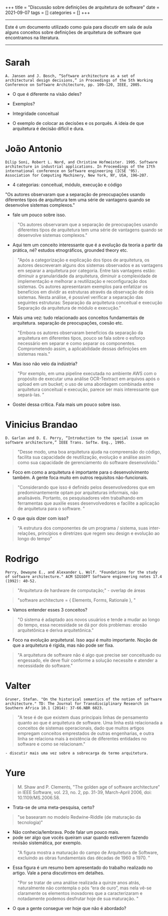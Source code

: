 +++
title = "Discussão sobre definições de arquitetura de software"
date = 2021-09-07
tags = []
categories = []
+++

---

Este é um documento utilizado como guia para discutir em sala de aula alguns conceitos sobre definições de
arquitetura de software que encontramos na literatura.

---

# Sarah

`A. Jansen and J. Bosch, “Software architecture as a set of architectural design decisions,” in Proceedings of the 5th Working Conference on Software Architecture, pp. 109–120, IEEE, 2005.`

- O que é diferente na visão deles?

- Exemplos?

- Integridade conceitual

- O exemplo de colocar as decisões e os porquês. A ideia de que arquitetura é decisão difícil e dura.

# João Antonio

`Dilip Soni, Robert L. Nord, and Christine Hofmeister. 1995. Software architecture in industrial applications. In Proceedings of the 17th international conference on Software engineering (ICSE '95). Association for Computing Machinery, New York, NY, USA, 196–207.`

- 4 categorias: conceitual, módulo, execução e código

"Os autores observaram que a separação de preocupações usando diferentes tipos de arquitetura tem uma série de vantagens quando se desenvolve sistemas complexos."

- fale um pouco sobre isso.

> "Os autores observaram que a separação de preocupações usando diferentes tipos de arquitetura tem uma série de vantagens quando se desenvolve sistemas complexos."

- Aqui tem um conceito interessante que é a evolução da teoria a partir da prática, né? estudos etnográficos, grounded theory etc.

> "Após a categorização e explicação dos tipos de arquitetura, os autores descreveram alguns dos sistemas observados e as vantagens em separar a arquitetura por categoria. Entre tais vantagens estão: diminuir a granularidade da arquitetura, diminuir a complexidade de implementação e melhorar a reutilização e reconfiguração dos sistemas. Os autores apresentaram exemplos para enfatizar os benefícios em dividir as estruturas através da observação de dois sistemas. Nesta análise, é possível verificar a separação das seguintes estruturas:
Separação da arquitetura conceitual e execução
Separação da arquitetura de módulo e execução."

- Mais uma vez: tudo relacionado aos conceitos fundamentais de arquitetura. separação de preocupações, coesão etc.

> "Embora os autores observaram benefícios da separação da arquitetura em diferentes tipos, pouco se fala sobre o esforço necessário em separar e como separar os componentes. Comprometendo assim, a aplicabilidade dessas definições em sistemas reais."

- Mas isso não veio da indústria?

> "Por exemplo, em uma pipeline executada no ambiente AWS com o propósito de executar uma análise OCR-Textract em arquivos após o upload em um bucket; o uso de uma abordagem combinada entre arquitetura conceitual e execução, parece ser mais interessante que separá-las.
"

- Gostei dessa crítica. Fala mais um pouco sobre isso.

# Vinicius Brandao

`D. Garlan and D. E. Perry, “Introduction to the special issue on software architecture,” IEEE Trans. Softw. Eng., 1995.`


> "Desse modo, uma boa arquitetura ajuda na compreensão do código, facilita sua capacidade de reutilização, evolução e análise assim como sua capacidade de gerenciamento do software desenvolvido."

- Foco em como a arquitetura é importante para o desenvolvimento também. A gente foca muito em outros requisitos não-funcionais.

> "Considerando que isso é definido pelos desenvolvedores que em predominantemente optam por arquiteturas informais, não analisáveis. Portanto, os pesquisadores vêm trabalhando em ferramentas  que auxilie esses desenvolvedores e facilite a aplicação de arquitetura para o software.
"
- O que quis dizer com isso?

> "A estrutura dos componentes de um programa / sistema, suas inter-relações, princípios e diretrizes que regem seu design e evolução ao longo do tempo"

# Rodrigo 

`Perry, Dewayne E., and Alexander L. Wolf. "Foundations for the study of software architecture." ACM SIGSOFT Software engineering notes 17.4 (1992): 40-52.`

> "Arquitetura de hardware de computação;"
	- overlap de áreas

> "software architecture = { Elements, Forms, Rationale }, "

- Vamos entender esses 3 conceitos?


> "O sistema é adaptado aos novos usuários e tende a mudar ao longo do tempo, essa necessidade se dá por dois problemas: erosão arquitetônica e deriva arquitetônica."

- Foco na evolução arquitetural. Isso aqui é muito importante. Noção de que a arquitetura é rígida, mas não pode ser fixa.

> "A arquitetura de software não é algo que precise ser conceituado ou engessado, ele deve fluir conforme a solução necessite e atender a necessidade do software."

# Valter

`Gruner, Stefan. "On the historical semantics of the notion of software architecture." TD: The Journal for Transdisciplinary Research in Southern Africa 10.1 (2014): 37-66.NBR 6023.`

> "A tese é de que existem duas principais linhas de pensamento quanto ao que é arquitetura de software. Uma linha está relacionada a conceitos de sistemas operacionais, dado que muitos artigos empregam conceitos emprestados de outras engenharias, e outra linha se relaciona mais à existência de diferentes entidades no software e como se relacionam."

	- discutir mais uma vez sobre a sobrecarga do termo arquitetura.

# Yure

> M. Shaw and P. Clements, "The golden age of software architecture" in IEEE Software, vol. 23, no. 2, pp. 31-39, March-April 2006, doi: 10.1109/MS.2006.58.

- Trata-se de uma meta-pesquisa, certo?

> "se basearam no modelo Redwine-Riddle (de maturação da tecnologia)"

- Não conhecia/lembrava. Pode falar um pouco mais.
- pode ser algo que vocês queiram usar quando estiverem fazendo revisão sistemática, por exemplo.

> "A figura mostra a maturação do campo de Arquitetura de Software, excluindo as obras fundamentais das décadas de 1960 a 1970.
"
- Essa figura é um resumo bem apresentado do trabalho realizado no artigo. Vale a pena discutirmos em detalhes.

> "Por se tratar de uma análise realizada a quinze anos atrás, naturalmente não contempla o pós “era de ouro”, mas nela vê-se claramente os elementos inovadores que a caracterizaram e notadamente podemos desfrutar hoje de sua maturação. "

- O que a gente consegue ver hoje que não é abordado?













